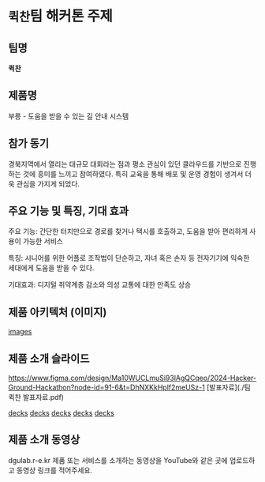 # `퀵찬`팀 해커톤 주제

## 팀명

**퀵찬**

## 제품명

부릉 - 도움을 받을 수 있는 길 안내 시스템

## 참가 동기

경북지역에서 열리는 대규모 대회라는 점과 평소 관심이 있던 클라우드를 기반으로 진행하는 것에 흥미를 느끼고 참여하였다. 특히 교육을 통해 배포 및 운영 경험이 생겨서 더욱 관심을 가지게 되었다.

## 주요 기능 및 특징, 기대 효과

주요 기능: 간단한 터치만으로 경로를 찾거나 택시를 호출하고, 도움을 받아 편리하게 사용이 가능한 서비스

특징: 시니어를 위한 어플로 조작법이 단순하고, 자녀 혹은 손자 등 전자기기에 익숙한 세대에게 도움을 받을 수 있다.

기대효과: 디지털 취약계층 감소와 의성 교통에 대한 만족도 상승

## 제품 아키텍처 (이미지)

 [images](./images/ff.PNG) 

## 제품 소개 슬라이드

https://www.figma.com/design/Ma10WUCLmuSi93lAgQCqeo/2024-Hacker-Ground-Hackathon?node-id=91-6&t=DhNXKkHplf2meUSz-1
[발표자료](./팀 퀵찬 발표자료.pdf)

[decks](./decks/001.png)
[decks](./decks/002.png)
[decks](./decks/003.png)
[decks](./decks/004.png)
[decks](./decks/005.png)

## 제품 소개 동영상
dgulab.r-e.kr
제품 또는 서비스를 소개하는 동영상을 YouTube와 같은 곳에 업로드하고 동영상 링크를 적어주세요.
